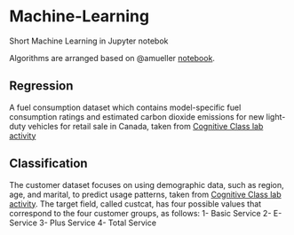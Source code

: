 # Machine-Learning
Short Machine Learning in Jupyter notebok

Algorithms are arranged based on @amueller [notebook](https://github.com/amueller/introduction_to_ml_with_python).

## Regression
A fuel consumption dataset which contains model-specific fuel consumption ratings and estimated carbon dioxide emissions for new light-duty vehicles for retail sale in Canada, taken from [Cognitive Class lab activity](https://s3-api.us-geo.objectstorage.softlayer.net/cf-courses-data/CognitiveClass/ML0101ENv3/labs/FuelConsumptionCo2.csv)

## Classification
The customer dataset focuses on using demographic data, such as region, age, and marital, to predict usage patterns, taken from [Cognitive Class lab activity](https://s3-api.us-geo.objectstorage.softlayer.net/cf-courses-data/CognitiveClass/ML0101ENv3/labs/teleCust1000t.csv).
The target field, called custcat, has four possible values that correspond to the four customer groups, as follows: 1- Basic Service 2- E-Service 3- Plus Service 4- Total Service
